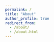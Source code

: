 ```yaml
---
permalink: /
title: "About"
author_profile: true
redirect_from: 
  - /about/
  - /about.html
---
```



 
